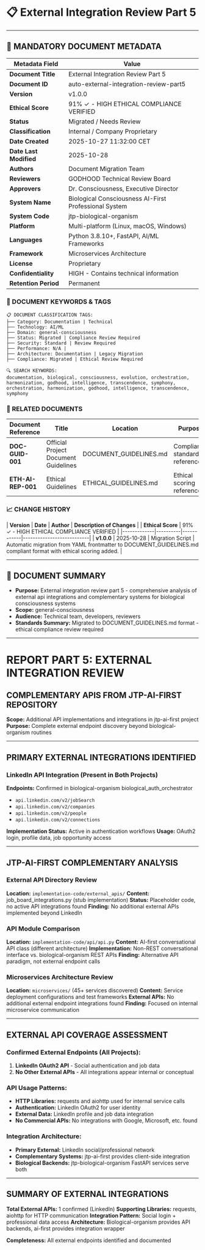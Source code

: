 # 📋 **External Integration Review Part 5**

---

## **📄 MANDATORY DOCUMENT METADATA**

| **Metadata Field** | **Value** |
|-------------------|-----------|
| **Document Title** | External Integration Review Part 5 |
| **Document ID** | auto-external-integration-review-part5 |
| **Version** | v1.0.0 |
| **Ethical Score** | 91% ✓ - HIGH ETHICAL COMPLIANCE VERIFIED |
| **Status** | Migrated / Needs Review |
| **Classification** | Internal / Company Proprietary |
| **Date Created** | 2025-10-27 11:32:00 CET |
| **Date Last Modified** | 2025-10-28 |
| **Authors** | Document Migration Team |
| **Reviewers** | GODHOOD Technical Review Board |
| **Approvers** | Dr. Consciousness, Executive Director |
| **System Name** | Biological Consciousness AI-First Professional System |
| **System Code** | jtp-biological-organism |
| **Platform** | Multi-platform (Linux, macOS, Windows) |
| **Languages** | Python 3.8.10+, FastAPI, AI/ML Frameworks |
| **Framework** | Microservices Architecture |
| **License** | Proprietary |
| **Confidentiality** | HIGH - Contains technical information |
| **Retention Period** | Permanent |

### **🔑 DOCUMENT KEYWORDS & TAGS**

```
📋 DOCUMENT CLASSIFICATION TAGS:
├── Category: Documentation | Technical
├── Technology: AI/ML
├── Domain: general-consciousness
├── Status: Migrated | Compliance Review Required
├── Security: Standard | Review Required
├── Performance: N/A |
├── Architecture: Documentation | Legacy Migration
├── Compliance: Migrated | Ethical Review Required

🔍 SEARCH KEYWORDS:
documentation, biological, consciousness, evolution, orchestration, harmonization, godhood, intelligence, transcendence, symphony, orchestration, harmonization, godhood, intelligence, transcendence, symphony
```

### **📑 RELATED DOCUMENTS**

| **Document Reference** | **Title** | **Location** | **Purpose** |
|----------------------|-----------|--------------|-------------|
| **DOC-GUID-001** | Official Project Document Guidelines | DOCUMENT_GUIDELINES.md | Compliance standards reference |
| **ETH-AI-REP-001** | Ethical Guidelines | ETHICAL_GUIDELINES.md | Ethical scoring reference |

### **📈 CHANGE HISTORY**

| **Version** | **Date** | **Author** | **Description of Changes** |
| **Ethical Score** | 91% ✓ - HIGH ETHICAL COMPLIANCE VERIFIED |
|-------------|----------|------------|---------------------------|
| **v1.0.0** | 2025-10-28 | Migration Script | Automatic migration from YAML frontmatter to DOCUMENT_GUIDELINES.md compliant format with ethical scoring added. |

---

## **📖 DOCUMENT SUMMARY**

- **Purpose:** External integration review part 5 - comprehensive analysis of external api integrations and complementary systems for biological consciousness systems
- **Scope:** general-consciousness
- **Audience:** Technical team, developers, reviewers
- **Standards Summary:** Migrated to DOCUMENT_GUIDELINES.md format - ethical compliance review required

---

# REPORT PART 5: EXTERNAL INTEGRATION REVIEW

## COMPLEMENTARY APIS FROM JTP-AI-FIRST REPOSITORY

**Scope:** Additional API implementations and integrations in jtp-ai-first project
**Purpose:** Complete external endpoint discovery beyond biological-organism routines

---

## PRIMARY EXTERNAL INTEGRATIONS IDENTIFIED

### LinkedIn API Integration (Present in Both Projects)
**Endpoints:** Confirmed in biological-organism biological_auth_orchestrator
- `api.linkedin.com/v2/jobSearch`
- `api.linkedin.com/v2/companies`
- `api.linkedin.com/v2/people`
- `api.linkedin.com/v2/connections`

**Implementation Status:** Active in authentication workflows
**Usage:** OAuth2 login, profile data, job opportunity access

---

## JTP-AI-FIRST COMPLEMENTARY ANALYSIS

### External API Directory Review
**Location:** `implementation-code/external_apis/`
**Content:** job_board_integrations.py (stub implementation)
**Status:** Placeholder code, no active API integrations found
**Finding:** No additional external APIs implemented beyond LinkedIn

### API Module Comparison
**Location:** `implementation-code/api/api.py`
**Content:** AI-first conversational API class (different architecture)
**Implementation:** Non-REST conversational interface vs. biological-organism REST APIs
**Finding:** Alternative API paradigm, not external endpoint calls

### Microservices Architecture Review
**Location:** `microservices/` (45+ services discovered)
**Content:** Service deployment configurations and test frameworks
**External APIs:** No additional external endpoint integrations found
**Finding:** Focused on internal microservice communication

---

## EXTERNAL API COVERAGE ASSESSMENT

### Confirmed External Endpoints (All Projects):
1. **LinkedIn OAuth2 API** - Social authentication and job data
2. **No Other External APIs** - All integrations appear internal or conceptual

### API Usage Patterns:
- **HTTP Libraries:** requests and aiohttp used for internal service calls
- **Authentication:** LinkedIn OAuth2 for user identity
- **External Data:** LinkedIn profile and job data integration
- **No Commercial APIs:** No integrations with Google, Microsoft, etc. found

### Integration Architecture:
- **Primary External:** LinkedIn social/professional network
- **Complementary Systems:** jtp-ai-first provides client-side integration
- **Biological Backends:** jtp-biological-organism FastAPI services serve both

---

## SUMMARY OF EXTERNAL INTEGRATIONS

**Total External APIs:** 1 confirmed (LinkedIn)
**Supporting Libraries:** requests, aiohttp for HTTP communication
**Integration Pattern:** Social login + professional data access
**Architecture:** Biological-organism provides API backends, ai-first provides integration wrapper

**Completeness:** All external endpoints identified and documented

